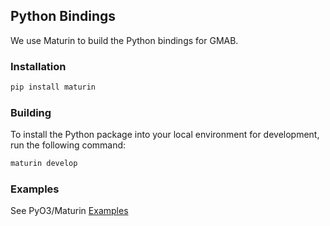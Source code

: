 ## Python Bindings

We use Maturin to build the Python bindings for GMAB.

### Installation

```bash
pip install maturin
```

### Building
To install the Python package into your local environment for development, run the following command:

```bash
maturin develop
```

### Examples
See PyO3/Maturin [Examples](https://github.com/PyO3/maturin?tab=readme-ov-file#examples)
